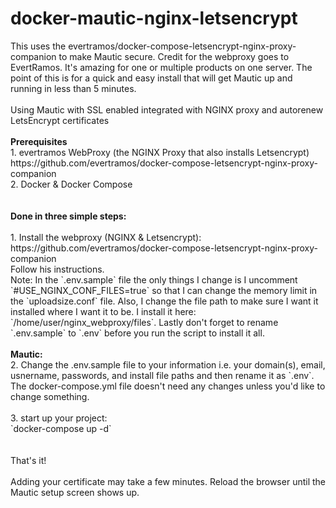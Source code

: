 # docker-mautic-nginx-letsencrypt
<p>This uses the evertramos/docker-compose-letsencrypt-nginx-proxy-companion to make Mautic secure. Credit for the webproxy goes to EvertRamos. It's amazing for one or multiple products on one server. The point of this is for a quick and easy install that will get Mautic up and running in less than 5 minutes.
<br>
  <br>
Using Mautic with SSL enabled integrated with NGINX proxy and autorenew LetsEncrypt certificates
<br>
  <br>
<strong>Prerequisites</strong><br>
1. evertramos WebProxy (the NGINX Proxy that also installs Letsencrypt)
  <br>https://github.com/evertramos/docker-compose-letsencrypt-nginx-proxy-companion
  <br>
2. Docker & Docker Compose
<br>
  <br>
  <br>
<strong>Done in three simple steps:</strong>
  <br>
<br>
1. Install the webproxy (NGINX & Letsencrypt):
<br>
https://github.com/evertramos/docker-compose-letsencrypt-nginx-proxy-companion
  <br>Follow his instructions.
 <br>
Note: In the `.env.sample` file the only things I change is I uncomment `#USE_NGINX_CONF_FILES=true` so that I can change the memory limit in the `uploadsize.conf` file. Also, I change the file path to make sure I want it installed where I want it to be. I install it here: `/home/user/nginx_webproxy/files`. Lastly don't forget to rename `.env.sample` to `.env` before you run the script to install it all.
<br>
  <br>
<strong>Mautic:</strong>
<br>
2. Change the .env.sample file to your information i.e. your domain(s), email, usnername, passwords, and install file paths and then rename it as `.env`. The docker-compose.yml file doesn't need any changes unless you'd like to change something.
<br>
  <br>
3. start up your project:
<br>
`docker-compose up -d`
<br>
  <br>
<br>
That's it!
<br>
  <br>
Adding your certificate may take a few minutes. Reload the browser until the Mautic setup screen shows up.</p>
